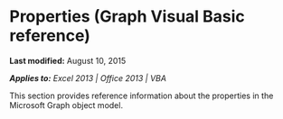 
# Properties (Graph Visual Basic reference)

 **Last modified:** August 10, 2015

 _**Applies to:** Excel 2013 | Office 2013 | VBA_

This section provides reference information about the properties in the Microsoft Graph object model.

